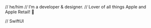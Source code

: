 // he/him
// I’m a developer & designer.
// Lover of all things Apple and Apple Retail! 

// SwiftUI

<!---
gman-ultimate/gman-ultimate is a ✨ special ✨ repository because its `README.md` (this file) appears on your GitHub profile.
You can click the Preview link to take a look at your changes.
--->
